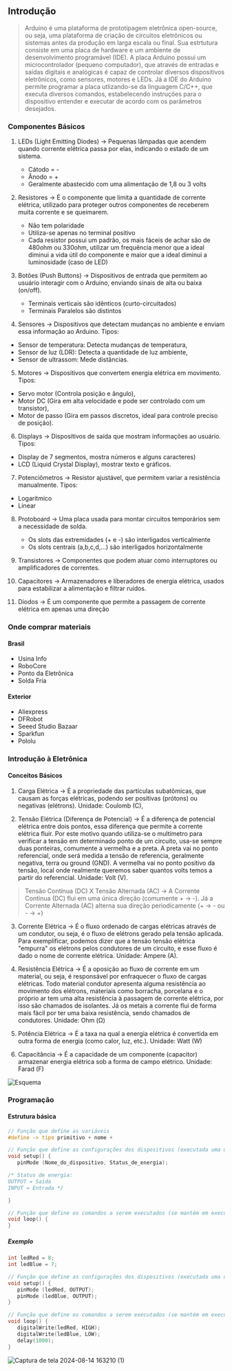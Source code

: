 ## Introdução
> Arduino é uma plataforma de prototipagem eletrônica open-source, ou seja, uma plataforma de criação de circuitos eletrônicos ou sistemas antes da produção em larga escala ou final. Sua estrtutura consiste em uma placa de hardware e um ambiente de desenvolvimento programável (IDE). A placa Arduino possui um microcontrolador (pequeno computador), que através de entradas e saídas digitais e analógicas é capaz de controlar diversos dispositivos eletrônicos, como sensores, motores e LEDs. Já a IDE do Arduino permite programar a placa utlizando-se da linguagem C/C++, que executa diversos comandos, estabelecendo instruções para o dispositivo entender e executar de acordo com os parâmetros desejados.

### Componentes Básicos

1) LEDs (Light Emitting Diodes) -> Pequenas lâmpadas que acendem quando corrente elétrica passa por elas, indicando o estado de um sistema.
   - Cátodo = -
   - Ânodo = +
   - Geralmente abastecido com uma alimentação de 1,8 ou 3 volts

2) Resistores -> É o componente que limita a quantidade de corrente elétrica, utilizado para proteger outros componentes de receberem muita corrente e se queimarem.
   - Não tem polaridade
   - Utiliza-se apenas no terminal positivo
   - Cada resistor possui um padrão, os mais fáceis de achar são de 480ohm ou 330ohm, utilizar um frequência menor que a ideal diminui a vida útil do componente e maior que a ideal diminui a luminosidade (caso de LED)

4) Botões (Push Buttons) -> Dispositivos de entrada que permitem ao usuário interagir com o Arduino, enviando sinais de alta ou baixa (on/off).
   - Terminais verticais são idênticos (curto-circuitados)
   - Terminais Paralelos são distintos

5) Sensores ->  Dispositivos que detectam mudanças no ambiente e enviam essa informação ao Arduino. Tipos:
  - Sensor de temperatura: Detecta mudanças de temperatura, 
  - Sensor de luz (LDR): Detecta a quantidade de luz ambiente,
  - Sensor de ultrassom: Mede distâncias.

5) Motores -> Dispositivos que convertem energia elétrica em movimento. Tipos:
  - Servo motor (Controla posição e ângulo),
  - Motor DC (Gira em alta velocidade e pode ser controlado com um transistor),
  - Motor de passo (Gira em passos discretos, ideal para controle preciso de posição).

6) Displays -> Dispositivos de saída que mostram informações ao usuário. Tipos:
  - Display de 7 segmentos, mostra números e alguns caracteres)
  - LCD (Liquid Crystal Display), mostrar texto e gráficos.

7) Potenciômetros -> Resistor ajustável, que permitem variar a resistência manualmente. Tipos:
  - Logaritmico
  - Linear

8) Protoboard -> Uma placa usada para montar circuitos temporários sem a necessidade de solda.
    - Os slots das extremidades (+ e -) são interligados verticalmente
    - Os slots centrais (a,b,c,d,...) são interligados horizontalmente

10) Transistores -> Componentes que podem atuar como interruptores ou amplificadores de correntes.

11) Capacitores -> Armazenadores e liberadores de energia elétrica, usados para estabilizar a alimentação e filtrar ruídos.

12) Diodos -> É um componente que permite a passagem de corrente elétrica em apenas uma direção

### Onde comprar materiais
#### Brasil
- Usina Info
- RoboCore
- Ponto da Eletrônica
-  Solda Fria

#### Exterior
- Aliexpress
- DFRobot
- Seeed Studio Bazaar
- Sparkfun
- Pololu

### Introdução à Eletrônica
#### Conceitos Básicos

1) Carga Elétrica -> É a propriedade das partículas subatômicas, que causam as forças elétricas, podendo ser positivas (prótons) ou negativas (elétrons). Unidade: Coulomb (C),

2) Tensão Elétrica (Diferença de Potencial) -> É a diferença de potencial elétrica entre dois pontos, essa diferença que permite a corrente elétrica fluir. Por este motivo quando utiliza-se o multímetro para verificar a tensão em determinado ponto de um circuito, usa-se sempre duas ponteiras, comumente a vermelha e a preta. A preta vai no ponto referencial, onde será medida a tensão de referencia, geralmente negativa, terra ou ground (GND). A vermelha vai no ponto positivo da tensão, local onde realmente queremos saber quantos volts temos a partir do referencial. Unidade: Volt (V).

> Tensão Contínua (DC) X Tensão Alternada (AC) -> A Corrente Contínua (DC) flui em uma única direção (comumente + -> -). Já a Corrente Alternada (AC) alterna sua direção periodicamente (+ -> - ou - -> +)

3) Corrente Elétrica -> É o fluxo ordenado de cargas elétricas através de um condutor, ou seja, é o fluxo de elétrons gerado pela tensão aplicada. Para exemplificar, podemos dizer que a tensão tensão elétrica "empurra" os elétrons pelos condutores de um circuito, e esse fluxo é dado o nome de corrente elétrica. Unidade: Ampere (A).
   
4) Resistência Elétrica -> É a oposição ao fluxo de corrente em um material, ou seja, é responsável por enfraquecer o fluxo de cargas elétricas. Todo material condutor apresenta alguma resistência ao movimento dos elétrons, materiais como borracha, porcelana e o próprio ar tem uma alta resistência à passagem de corrente elétrica, por isso são chamados de isolantes. Já os metais a corrente flui de forma mais fácil por ter uma baixa resistência, sendo chamados de condutores. Unidade: Ohm (Ω)

5) Potência Elétrica -> É a taxa na qual a energia elétrica é convertida em outra forma de energia (como calor, luz, etc.). Unidade: Watt (W)

6) Capacitância -> É a capacidade de um componente (capacitor) armazenar energia elétrica sob a forma de campo elétrico. Unidade: Farad (F)

![Esquema](https://github.com/user-attachments/assets/624080d8-9c3f-4b05-b0be-de6eca21a076)

### Programação
#### Estrutura básica
```C++
// Função que define as variáveis 
#define -> tipo primitivo + nome + 

// Função que define as configurações dos dispositivos (executada uma única vez)
void setup() {
   pinMode (Nome_do_dispositivo, Status_de_energia);

/* Status de energia:
OUTPUT = Saída
INPUT = Entrada */

}

// Função que define os comandos a serem executados (se mantém em execução)
void loop() {
}
```

##### Exemplo
```C++
int ledRed = 8;
int ledBlue = 7;

// Função que define as configurações dos dispositivos (executada uma única vez)
void setup() {
   pinMode (ledRed, OUTPUT);
   pinMode (ledBlue, OUTPUT);
}

// Função que define os comandos a serem executados (se mantém em execução)
void loop() {
   digitalWrite(ledRed, HIGH);
   digitalWrite(ledBlue, LOW);
   delay(1000);
}
```

![Captura de tela 2024-08-14 163210 (1)](https://github.com/user-attachments/assets/0deb37d1-1ccf-48a8-ab8e-680847ed7cf5)
